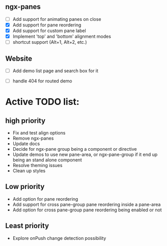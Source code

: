 ## ngx-panes
- [ ] Add support for animating panes on close
- [x] Add support for pane reordering
- [x] Add support for custom pane label
- [x] Implement 'top' and 'bottom' alignment modes
- [ ] shortcut support (Alt+1, Alt+2, etc.)

## Website
- [ ] Add demo list page and search box for it
- [ ] handle 404 for routed demo



# Active TODO list:
## high priority
- Fix and test align options
- Remove ngx-panes
- Update docs
- Decide for ngx-pane group being a component or directive
- Update demos to use new pane-area, or ngx-pane-group if it end up being an stand alone component
- Resolve theming issues
- Clean up styles

## Low priority
- Add option for pane reordering
- Add support for cross pane-group pane reordering inside a pane-area
- Add option for cross pane-group pane reordering being enabled or not

## Least priority
- Explore onPush change detection possibility

